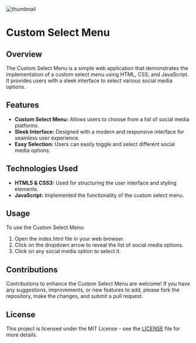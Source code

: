 ![thumbnail](https://github.com/the-PrafulDesai/CustomSelectMenu/assets/108045971/529e1a56-e5dd-4024-bd3d-936c05805808)

# Custom Select Menu

## Overview
The Custom Select Menu is a simple web application that demonstrates the implementation of a custom select menu using HTML, CSS, and JavaScript. It provides users with a sleek interface to select various social media options.

## Features
- **Custom Select Menu:** Allows users to choose from a list of social media platforms.
- **Sleek Interface:** Designed with a modern and responsive interface for seamless user experience.
- **Easy Selection:** Users can easily toggle and select different social media options.

## Technologies Used
- **HTML5 & CSS3:** Used for structuring the user interface and styling elements.
- **JavaScript:** Implemented the functionality of the custom select menu.

## Usage
To use the Custom Select Menu:
1. Open the index.html file in your web browser.
2. Click on the dropdown arrow to reveal the list of social media options.
3. Click on any social media option to select it.

## Contributions
Contributions to enhance the Custom Select Menu are welcome! If you have any suggestions, improvements, or new features to add, please fork the repository, make the changes, and submit a pull request.

## License
This project is licensed under the MIT License - see the [LICENSE](./LICENSE) file for more details.

